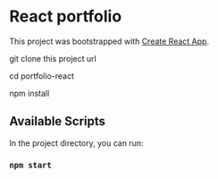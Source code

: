 # React portfolio

This project was bootstrapped with [Create React App](https://github.com/facebook/create-react-app).

git clone this project url

cd portfolio-react

npm install

## Available Scripts

In the project directory, you can run:

### `npm start`

